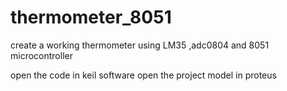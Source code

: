 # thermometer_8051
create a working thermometer using LM35 ,adc0804 and 8051 microcontroller

open the code in keil software
open the project model in proteus
